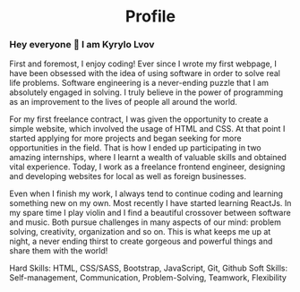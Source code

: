 <h1 align="center">Profile</h1>
<h3>Hey everyone 👋 I am Kyrylo Lvov</h3>
<p>
First and foremost, I enjoy coding! Ever since I wrote my first webpage, I have been obsessed with the idea of using software in order to solve real life problems. Software engineering is a never-ending puzzle that I am absolutely engaged in solving. I truly believe in the power of programming as an improvement to the lives of people all around the world.

For my first freelance contract, I was given the opportunity to create a simple website, which involved the usage of HTML and CSS. At that point I started applying for more projects and began seeking for more opportunities in the field. That is how I ended up participating in two amazing internships, where I learnt a wealth of valuable skills and obtained vital experience. Today, I work as a freelance frontend engineer, designing and developing websites for local as well as foreign businesses.

Even when I finish my work, I always tend to continue coding and learning something new on my own. Most recently I have started learning ReactJs. In my spare time I play violin and I find a beautiful crossover between software and music. Both pursue challenges in many aspects of our mind: problem solving, creativity, organization and so on. This is what keeps me up at night, a never ending thirst to create gorgeous and powerful things and share them with the world!

Hard Skills: HTML, CSS/SASS, Bootstrap, JavaScript, Git, Github
Soft Skills: Self-management, Communication, Problem-Solving, Teamwork, Flexibility</p>

